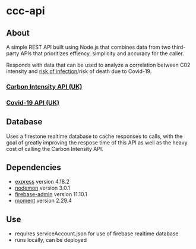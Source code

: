 # ccc-api

## About

A simple REST API built using Node.js that combines data from two third-party APIs that prioritizes effiency, simplicity and accuracy for the caller.

Responds with data that can be used to analyze a correlation between C02 intensity and [risk of infection](https://cires.colorado.edu/news/carbon-dioxide-levels-reflect-covid-risk)/risk of death due to Covid-19.

### [Carbon Intensity API (UK)](https://carbon-intensity.github.io/api-definitions/#carbon-intensity-api-v2-0-0)
### [Covid-19 API (UK)](https://coronavirus.data.gov.uk/details/developers-guide/generic-api)

## Database

Uses a firestone realtime database to cache responses to calls, with the goal of greatly improving the respose time of this API as well as the heavy cost of calling the Carbon Intensity API.

## Dependencies

* [express](https://www.npmjs.com/package/express) version 4.18.2
* [nodemon](https://www.npmjs.com/package/nodemon) version 3.0.1
* [firebase-admin](https://www.npmjs.com/package/firebase-admin) version 11.10.1
* [moment](https://www.npmjs.com/package/moment) version 2.29.4

## Use

* requires serviceAccount.json for use of firebase realtime database
* runs locally, can be deployed
